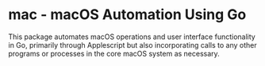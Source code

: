 # mac - macOS Automation Using Go

This package automates macOS operations and user interface functionality in Go, primarily through Applescript but also incorporating calls to any other programs or processes in the core macOS system as necessary.